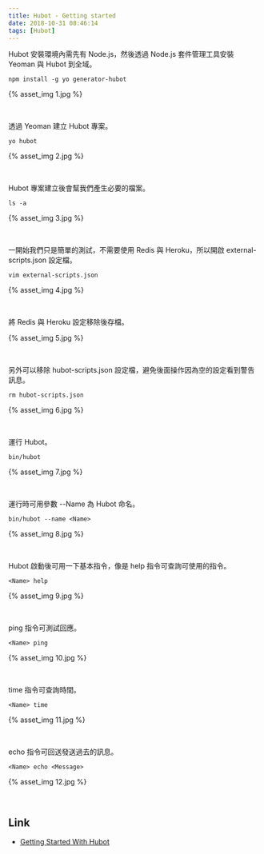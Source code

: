 ```yaml
---
title: Hubot - Getting started
date: 2018-10-31 08:46:14
tags: [Hubot]
---
```


Hubot 安裝環境內需先有 Node.js，然後透過 Node.js 套件管理工具安裝 Yeoman 與 Hubot 到全域。  

<!-- More -->

    npm install -g yo generator-hubot

{% asset_img 1.jpg %}

</br>


透過 Yeoman 建立 Hubot 專案。  

    yo hubot

{% asset_img 2.jpg %}

</br>


Hubot 專案建立後會幫我們產生必要的檔案。  

    ls -a

{% asset_img 3.jpg %}

</br>


一開始我們只是簡單的測試，不需要使用 Redis 與 Heroku，所以開啟 external-scripts.json 設定檔。  

    vim external-scripts.json

{% asset_img 4.jpg %}

<br>


將 Redis 與 Heroku 設定移除後存檔。  

{% asset_img 5.jpg %}

<br>


另外可以移除 hubot-scripts.json 設定檔，避免後面操作因為空的設定看到警告訊息。  

    rm hubot-scripts.json

{% asset_img 6.jpg %}

<br>


運行 Hubot。  

    bin/hubot

{% asset_img 7.jpg %}

<br>


運行時可用參數 --Name 為 Hubot 命名。  

    bin/hubot --name <Name>

{% asset_img 8.jpg %}

<br>


Hubot 啟動後可用一下基本指令，像是 help 指令可查詢可使用的指令。  

    <Name> help

{% asset_img 9.jpg %}

<br>


ping 指令可測試回應。  

    <Name> ping

{% asset_img 10.jpg %}

<br>


time 指令可查詢時間。  

    <Name> time

{% asset_img 11.jpg %}

<br>


echo 指令可回送發送過去的訊息。  

    <Name> echo <Message>

{% asset_img 12.jpg %}

</br>


Link
----
* [Getting Started With Hubot](https://hubot.github.com/docs/)
